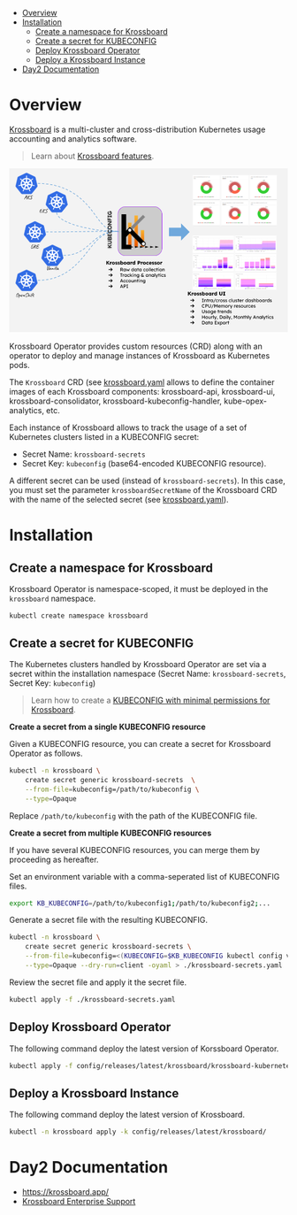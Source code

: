 <!-- vscode-markdown-toc -->
- [Overview](#overview)
- [Installation](#installation)
  - [Create a namespace for Krossboard](#create-a-namespace-for-krossboard)
  - [Create a secret for KUBECONFIG](#create-a-secret-for-kubeconfig)
  - [Deploy Krossboard Operator](#deploy-krossboard-operator)
  - [Deploy a Krossboard Instance](#deploy-a-krossboard-instance)
- [Day2 Documentation](#day2-documentation)

<!-- vscode-markdown-toc-config
	numbering=false
	autoSave=true
	/vscode-markdown-toc-config -->
<!-- /vscode-markdown-toc -->

# Overview

[Krossboard](https://www.krossboard.app/) is a multi-cluster and cross-distribution Kubernetes usage accounting and analytics software. 

> Learn about [Krossboard features](https://github.com/2-alchemists/krossboard#overview).

![](krossboard-architecture-overview.png)

Krossboard Operator provides custom resources (CRD) along with an operator to deploy and manage instances of Krossboard as Kubernetes pods.

The `Krossboard` CRD (see [krossboard.yaml](https://github.com/2-alchemists/krossboard-kubernetes-operator/blob/main/config/latest/krossboard.yaml) allows to define the container images of each Krossboard components: krossboard-api, krossboard-ui, krossboard-consolidator, krossboard-kubeconfig-handler, kube-opex-analytics, etc.

Each instance of Krossboard allows to track the usage of a set of Kubernetes clusters listed in a KUBECONFIG secret:

* Secret Name: `krossboard-secrets`
* Secret Key: `kubeconfig` (base64-encoded KUBECONFIG resource).

A different secret can be used (instead of `krossboard-secrets`). In this case, you must set the parameter `krossboardSecretName` of the Krossboard CRD with the name of the selected secret (see [krossboard.yaml](https://github.com/2-alchemists/krossboard-kubernetes-operator/blob/main/config/latest/krossboard.yaml)).


# Installation

## <a name='CreateanamespaceforKrossboard'></a>Create a namespace for Krossboard

Krossboard Operator is namespace-scoped, it must be deployed in the `krossboard` namespace.

```
kubectl create namespace krossboard
```

## <a name='CreateasecretforKUBECONFIG'></a>Create a secret for KUBECONFIG
The Kubernetes clusters handled by Krossboard Operator are set via a secret within the installation namespace (Secret Name: `krossboard-secrets`, Secret Key: `kubeconfig`)

> Learn how to create a [KUBECONFIG with minimal permissions for Krossboard](./docs/create-kubeconfig-with-minimal-permissions.md).


**Create a secret from a single KUBECONFIG resource**

Given a KUBECONFIG resource, you can create a secret for Krossboard Operator as follows. 

```bash
kubectl -n krossboard \
    create secret generic krossboard-secrets  \
    --from-file=kubeconfig=/path/to/kubeconfig \
    --type=Opaque
```

Replace `/path/to/kubeconfig` with the path of the KUBECONFIG file.

**Create a secret from multiple KUBECONFIG resources**

If you have several KUBECONFIG resources, you can merge them by proceeding as hereafter.

Set an environment variable with a comma-seperated list of KUBECONFIG files.

```bash
export KB_KUBECONFIG=/path/to/kubeconfig1;/path/to/kubeconfig2;...
```

Generate a secret file with the resulting KUBECONFIG.

```bash
kubectl -n krossboard \
    create secret generic krossboard-secrets \
    --from-file=kubeconfig=<(KUBECONFIG=$KB_KUBECONFIG kubectl config view --raw) \
    --type=Opaque --dry-run=client -oyaml > ./krossboard-secrets.yaml
```

Review the secret file and apply it the secret file.

```bash
kubectl apply -f ./krossboard-secrets.yaml
```

## <a name='DeployKrossboardOperator'></a>Deploy Krossboard Operator
The following command deploy the latest version of Korssboard Operator.

```bash
kubectl apply -f config/releases/latest/krossboard/krossboard-kubernetes-operator.yaml
```

## <a name='DeployKrossboardOperator'></a>Deploy a Krossboard Instance
The following command deploy the latest version of Krossboard.

```bash
kubectl -n krossboard apply -k config/releases/latest/krossboard/
```

# Day2 Documentation

* https://krossboard.app/
* [Krossboard Enterprise Support](https://krossboard.app/#pricing) 
